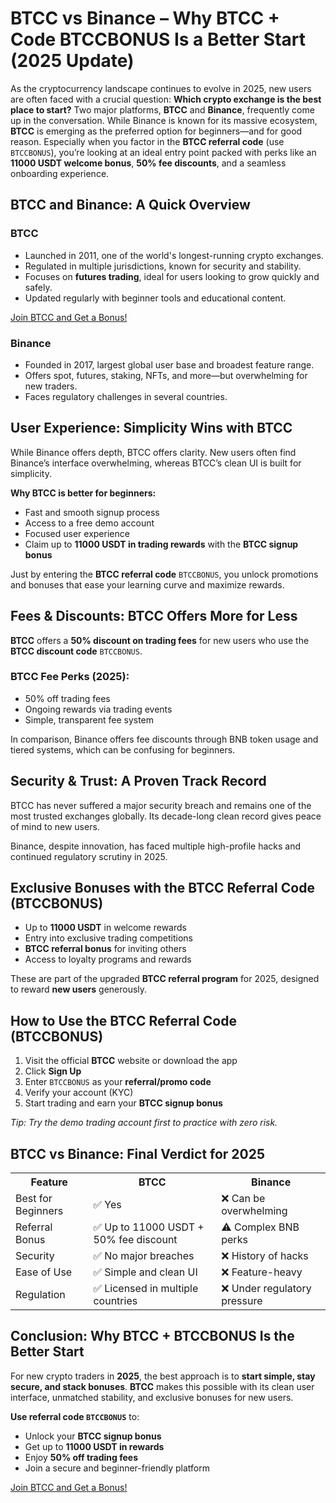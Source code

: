

  <h1>BTCC vs Binance – Why BTCC + Code BTCCBONUS Is a Better Start (2025 Update)</h1>

  <p>As the cryptocurrency landscape continues to evolve in 2025, new users are often faced with a crucial question: <strong>Which crypto exchange is the best place to start?</strong> Two major platforms, <strong>BTCC</strong> and <strong>Binance</strong>, frequently come up in the conversation. While Binance is known for its massive ecosystem, <strong>BTCC</strong> is emerging as the preferred option for beginners—and for good reason. Especially when you factor in the <strong>BTCC referral code</strong> (use <code>BTCCBONUS</code>), you’re looking at an ideal entry point packed with perks like an <strong>11000 USDT welcome bonus</strong>, <strong>50% fee discounts</strong>, and a seamless onboarding experience.</p>

  <h2>BTCC and Binance: A Quick Overview</h2>

  <h3>BTCC</h3>
  <ul>
    <li>Launched in 2011, one of the world's longest-running crypto exchanges.</li>
    <li>Regulated in multiple jurisdictions, known for security and stability.</li>
    <li>Focuses on <strong>futures trading</strong>, ideal for users looking to grow quickly and safely.</li>
    <li>Updated regularly with beginner tools and educational content.</li>
  </ul>
<a href="https://partner.btcc.com/us/c/BTCCBONUS/9303" target="_blank">Join BTCC and Get a Bonus!</a>

  <h3>Binance</h3>
  <ul>
    <li>Founded in 2017, largest global user base and broadest feature range.</li>
    <li>Offers spot, futures, staking, NFTs, and more—but overwhelming for new traders.</li>
    <li>Faces regulatory challenges in several countries.</li>
  </ul>

  <h2>User Experience: Simplicity Wins with BTCC</h2>

  <p>While Binance offers depth, BTCC offers clarity. New users often find Binance’s interface overwhelming, whereas BTCC’s clean UI is built for simplicity.</p>

  <div class="highlight">
    <strong>Why BTCC is better for beginners:</strong>
    <ul>
      <li>Fast and smooth signup process</li>
      <li>Access to a free demo account</li>
      <li>Focused user experience</li>
      <li>Claim up to <strong>11000 USDT in trading rewards</strong> with the <strong>BTCC signup bonus</strong></li>
    </ul>
  </div>

  <p>Just by entering the <strong>BTCC referral code</strong> <code>BTCCBONUS</code>, you unlock promotions and bonuses that ease your learning curve and maximize rewards.</p>

  <h2>Fees & Discounts: BTCC Offers More for Less</h2>

  <p><strong>BTCC</strong> offers a <strong>50% discount on trading fees</strong> for new users who use the <strong>BTCC discount code</strong> <code>BTCCBONUS</code>.</p>

  <h3>BTCC Fee Perks (2025):</h3>
  <ul>
    <li>50% off trading fees</li>
    <li>Ongoing rewards via trading events</li>
    <li>Simple, transparent fee system</li>
  </ul>

  <p>In comparison, Binance offers fee discounts through BNB token usage and tiered systems, which can be confusing for beginners.</p>

  <h2>Security & Trust: A Proven Track Record</h2>

  <p>BTCC has never suffered a major security breach and remains one of the most trusted exchanges globally. Its decade-long clean record gives peace of mind to new users.</p>

  <p>Binance, despite innovation, has faced multiple high-profile hacks and continued regulatory scrutiny in 2025.</p>

  <h2>Exclusive Bonuses with the BTCC Referral Code (BTCCBONUS)</h2>

  <ul>
    <li>Up to <strong>11000 USDT</strong> in welcome rewards</li>
    <li>Entry into exclusive trading competitions</li>
    <li><strong>BTCC referral bonus</strong> for inviting others</li>
    <li>Access to loyalty programs and rewards</li>
  </ul>

  <p>These are part of the upgraded <strong>BTCC referral program</strong> for 2025, designed to reward <strong>new users</strong> generously.</p>

  <h2>How to Use the BTCC Referral Code (BTCCBONUS)</h2>

  <ol>
    <li>Visit the official <strong>BTCC</strong> website or download the app</li>
    <li>Click <strong>Sign Up</strong></li>
    <li>Enter <code>BTCCBONUS</code> as your <strong>referral/promo code</strong></li>
    <li>Verify your account (KYC)</li>
    <li>Start trading and earn your <strong>BTCC signup bonus</strong></li>
  </ol>

  <p><em>Tip: Try the demo trading account first to practice with zero risk.</em></p>

  <h2>BTCC vs Binance: Final Verdict for 2025</h2>

  <table>
    <tr>
      <th>Feature</th>
      <th>BTCC</th>
      <th>Binance</th>
    </tr>
    <tr>
      <td>Best for Beginners</td>
      <td>✅ Yes</td>
      <td>❌ Can be overwhelming</td>
    </tr>
    <tr>
      <td>Referral Bonus</td>
      <td>✅ Up to 11000 USDT + 50% fee discount</td>
      <td>⚠️ Complex BNB perks</td>
    </tr>
    <tr>
      <td>Security</td>
      <td>✅ No major breaches</td>
      <td>❌ History of hacks</td>
    </tr>
    <tr>
      <td>Ease of Use</td>
      <td>✅ Simple and clean UI</td>
      <td>❌ Feature-heavy</td>
    </tr>
    <tr>
      <td>Regulation</td>
      <td>✅ Licensed in multiple countries</td>
      <td>❌ Under regulatory pressure</td>
    </tr>
  </table>

  <h2>Conclusion: Why BTCC + BTCCBONUS Is the Better Start</h2>

  <p>For new crypto traders in <strong>2025</strong>, the best approach is to <strong>start simple, stay secure, and stack bonuses</strong>. <strong>BTCC</strong> makes this possible with its clean user interface, unmatched stability, and exclusive bonuses for new users.</p>

  <div class="highlight">
    <strong>Use referral code <code>BTCCBONUS</code></strong> to:
    <ul>
      <li>Unlock your <strong>BTCC signup bonus</strong></li>
      <li>Get up to <strong>11000 USDT in rewards</strong></li>
      <li>Enjoy <strong>50% off trading fees</strong></li>
      <li>Join a secure and beginner-friendly platform</li>
    </ul>
  </div>

 <a href="https://partner.btcc.com/us/c/BTCCBONUS/9303" target="_blank">Join BTCC and Get a Bonus!</a>


</body>
</html>
